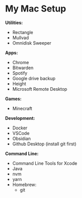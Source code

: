 # My Mac Setup

**Utilities:**
- Rectangle
- Mullvad
- Omnidisk Sweeper

**Apps:**
- Chrome
- Bitwarden
- Spotify
- Google drive backup
- Height
- Microsoft Remote Desktop

**Games:**
- Minecraft

**Development:**
- Docker
- VSCode
- Obsidian
- Github Desktop (install git first)

**Command Line:**
- Command Line Tools for Xcode
- Java
- nvm
- yarn
- Homebrew:
  - git

